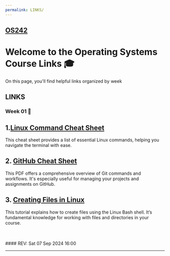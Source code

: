 ```yaml
---
permalink: LINKS/
---
```


## [OS242](../)

# Welcome to the Operating Systems Course Links 🎓

On this page, you'll find helpful links organized by week

## LINKS

### Week 01 🚩
<div class="link-card">
  <h2>1.<a href="https://phoenixnap.com/kb/linux-commands-cheat-sheet">Linux Command Cheat Sheet</a></h2>
  <p>This cheat sheet provides a list of essential Linux commands, helping you navigate the terminal with ease.</p>
</div>

<div class="link-card">
  <h2>2. <a href="https://training.github.com/downloads/github-git-cheat-sheet.pdf">GitHub Cheat Sheet</a></h2>
  <p>This PDF offers a comprehensive overview of Git commands and workflows. It's especially useful for managing your projects and assignments on GitHub.</p>
</div>

<div class="link-card">
  <h2>3. <a href="https://www.cyberciti.biz/faq/create-a-file-in-linux-using-the-bash-shell-terminal/">Creating Files in Linux</a></h2>
  <p>This tutorial explains how to create files using the Linux Bash shell. It’s fundamental knowledge for working with files and directories in your course.</p>
</div>

<br>
<br>
#### REV: Sat 07 Sep 2024 16:00
<hr>
